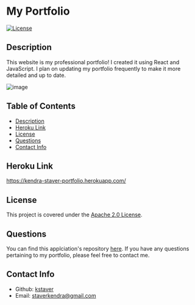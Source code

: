 # My Portfolio

[![License](https://img.shields.io/badge/License-Apache_2.0-blue.svg)](https://opensource.org/licenses/Apache-2.0)

  ## Description
  This website is my professional portfolio! I created it using React and JavaScript. I plan on updating my portfolio frequently to make it more detailed and up to date.
  
  ![image](https://user-images.githubusercontent.com/32945233/162601838-008c0f9a-488d-473c-a8d8-450205e91121.png)

  ## Table of Contents
  - [Description](#description)
  - [Heroku Link](#heroku-link)
  - [License](#license)
  - [Questions](#questions)
  - [Contact Info](#contact-info)

  ## Heroku Link
  https://kendra-staver-portfolio.herokuapp.com/

  ## License
  This project is covered under the [Apache 2.0 License](https://www.apache.org/licenses/LICENSE-2.0).

  ## Questions
  You can find this applciation's repository [here](https://github.com/kstaver/React-Portfolio-v2). If you have any questions pertaining to my portfolio, please feel free to contact me.

  ## Contact Info
  - Github: [kstaver](https://github.com/kstaver)
  - Email: staverkendra@gmail.com
